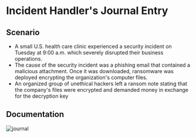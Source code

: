 <h1>Incident Handler's Journal Entry</h1>

<h2>Scenario</h2>

- A small U.S. health care clinic experienced a security incident on Tuesday at 9:00 a.m. which severely disrupted their business operations.
- The cause of the security incident was a phishing email that contained a malicious attachment. Once it was downloaded, ransomware was deployed encrypting the organization's computer files.
- An organized group of unethical hackers left a ransom note stating that the company's files were encrypted and demanded money in exchange for the decryption key

<h2>Documentation</h2>


![journal](https://github.com/wilsonmantilla/Documenting-Security-Breach/assets/159208489/60a3d9c3-d877-45ae-8b8c-4907513f957b)

